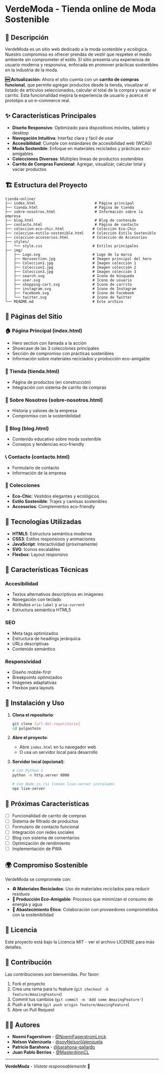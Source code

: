 # VerdeModa - Tienda online de Moda Sostenible

## 🌱 Descripción

VerdeModa es un sitio web dedicado a la moda sostenible y ecológica. Nuestro compromiso es ofrecer prendas de vestir que respeten el medio ambiente sin comprometer el estilo. El sitio presenta una experiencia de usuario moderna y responsiva, enfocada en promover prácticas sostenibles en la industria de la moda.

**🆕 Actualización:** Ahora el sitio cuenta con un **carrito de compras funcional**, que permite agregar productos desde la tienda, visualizar el listado de artículos seleccionados, calcular el total de la compra y vaciar el carrito. Esta funcionalidad mejora la experiencia de usuario y acerca el prototipo a un e-commerce real.


## ✨ Características Principales

- **Diseño Responsivo**: Optimizado para dispositivos móviles, tablets y desktop
- **Navegación Intuitiva**: Interfaz clara y fácil de usar
- **Accesibilidad**: Cumple con estándares de accesibilidad web (WCAG)
- **Moda Sostenible**: Enfoque en materiales reciclados y prácticas eco-amigables
- **Colecciones Diversas**: Múltiples líneas de productos sostenibles
- **Carrito de Compras Funcional**: Agregar, visualizar, calcular total y vaciar productos


## 🏗️ Estructura del Proyecto

```
tienda-online/
├── index.html                           # Página principal
├── tienda.html                          # Página de tienda
├── sobre-nosotros.html                  # Información sobre la empresa
├── blog.html                            # Blog de contenido
├── contacto.html                        # Página de contacto
├── coleccion-eco-chic.html             # Colección Eco-Chic
├── coleccion-estilo-sostenible.html    # Colección Estilo Sostenible
├── coleccion-accesorios.html           # Colección de Accesorios
├── styles/
│   └── style.css                       # Estilos principales
├── img/
│   ├── Logo.svg                        # Logo de la marca
│   ├── Herosection.jpg                 # Imagen principal del hero
│   ├── Coleccion1.jpg                  # Imagen colección 1
│   ├── Coleccion2.jpg                  # Imagen colección 2
│   ├── Coleccion3.jpg                  # Imagen colección 3
│   ├── search.svg                      # Icono de búsqueda
│   ├── user.svg                        # Icono de usuario
│   ├── shopping-cart.svg               # Icono de carrito
│   ├── instagram.svg                   # Icono de Instagram
│   ├── facebook.svg                    # Icono de Facebook
│   └── twitter.svg                     # Icono de Twitter
└── README.md                           # Este archivo
```

## 📱 Páginas del Sitio

### 🏠 Página Principal (index.html)
- Hero section con llamada a la acción
- Showcase de las 3 colecciones principales
- Sección de compromiso con prácticas sostenibles
- Información sobre materiales reciclados y producción eco-amigable

### 🛒 Tienda (tienda.html)
- Página de productos (en construcción)
- Integración con sistema de carrito de compras

### 👥 Sobre Nosotros (sobre-nosotros.html)
- Historia y valores de la empresa
- Compromiso con la sostenibilidad

### 📝 Blog (blog.html)
- Contenido educativo sobre moda sostenible
- Consejos y tendencias eco-friendly

### 📞 Contacto (contacto.html)
- Formulario de contacto
- Información de la empresa

### 👗 Colecciones
- **Eco-Chic**: Vestidos elegantes y ecológicos
- **Estilo Sostenible**: Trajes y camisas sostenibles
- **Accesorios**: Complementos eco-friendly

## 🎨 Tecnologías Utilizadas

- **HTML5**: Estructura semántica moderna
- **CSS3**: Estilos responsivos y animaciones
- **JavaScript**: Interactividad (próximamente)
- **SVG**: Iconos escalables
- **Flexbox**: Layout responsivo

## 🌟 Características Técnicas

### Accesibilidad
- Textos alternativos descriptivos en imágenes
- Navegación con teclado
- Atributos `aria-label` y `aria-current`
- Estructura semántica HTML5

### SEO
- Meta tags optimizados
- Estructura de headings jerárquica
- URLs descriptivas
- Contenido semántico

### Responsividad
- Diseño mobile-first
- Breakpoints optimizados
- Imágenes adaptativas
- Flexbox para layouts

## 🚀 Instalación y Uso

1. **Clona el repositorio**:
   ```bash
   git clone [url-del-repositorio]
   cd pulgastein
   ```

2. **Abre el proyecto**:
   - Abre `index.html` en tu navegador web
   - O usa un servidor local para desarrollo

3. **Servidor local (opcional)**:
   ```bash
   # Con Python 3
   python -m http.server 8000
   
   # Con Node.js (si tienes live-server instalado)
   npx live-server
   ```

## 🎯 Próximas Características

- [ ] Funcionalidad de carrito de compras
- [ ] Sistema de filtrado de productos
- [ ] Formulario de contacto funcional
- [ ] Integración con redes sociales
- [ ] Blog con sistema de comentarios
- [ ] Optimización de rendimiento
- [ ] Implementación de PWA

## 🌍 Compromiso Sostenible

VerdeModa se compromete con:

- **♻️ Materiales Reciclados**: Uso de materiales reciclados para reducir residuos
- **🌱 Producción Eco-Amigable**: Procesos que minimizan el consumo de energía y agua
- **🤝 Abastecimiento Ético**: Colaboración con proveedores comprometidos con la sostenibilidad

## 📄 Licencia

Este proyecto está bajo la Licencia MIT - ver el archivo LICENSE para más detalles.

## 🤝 Contribución

Las contribuciones son bienvenidas. Por favor:

1. Fork el proyecto
2. Crea una rama para tu feature (`git checkout -b feature/AmazingFeature`)
3. Commit tus cambios (`git commit -m 'Add some AmazingFeature'`)
4. Push a la rama (`git push origin feature/AmazingFeature`)
5. Abre un Pull Request

## 👨‍💻 Autores

- **Noemi Fagerstrom** - [@NoemiFagerstromLinck](https://github.com/NoemiFagerstromLinck)
- **Nelson Valenzuela** - [@soyNelsonValenzuela](https://github.com/soyNelsonValenzuela)
- **Patricio Barahona** - [@barahona-gallardo](https://github.com/barahona-gallardo)
- **Juan Pablo Berrios** - [@MasterdjinnCL](https://github.com/MasterdjinnCL)

---

**VerdeModa** - *Vístete responsablemente* 🌱